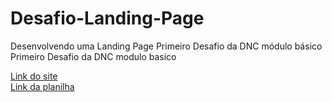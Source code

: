 
# Desafio-Landing-Page
Desenvolvendo uma Landing Page Primeiro Desafio da DNC módulo básico
Primeiro Desafio da DNC modulo basico

[Link do site](https://desafio-landing-page-do-kairo.netlify.app/ ) <br>
[Link da planilha](https://docs.google.com/spreadsheets/d/1EU7UuRJ2J15rKq7dspBmh6ELBzHWGCf2huKAKyT5bY4/edit?usp=sharing )
